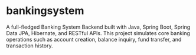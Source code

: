 # bankingsystem
A full-fledged Banking System Backend built with Java, Spring Boot, Spring Data JPA, Hibernate, and RESTful APIs. This project simulates core banking operations such as account creation, balance inquiry, fund transfer, and transaction history.
